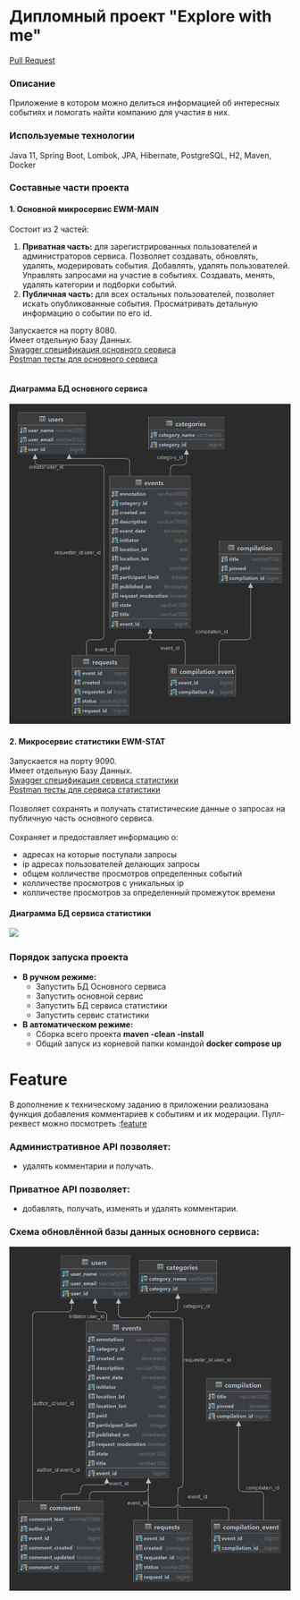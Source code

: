 # Дипломный проект "Explore with me"

[Pull Request](https://github.com/KostayKapustin/java-explore-with-me/pull/2)

### Описание
Приложение в котором можно делиться информацией об интересных событиях и помогать найти компанию для участия в них.</br>

### Используемые технологии
Java 11, Spring Boot, Lombok, JPA, Hibernate, PostgreSQL, H2, Maven, Docker

### Составные части проекта

#### 1. Основной микросервис EWM-MAIN
Состоит из 2 частей:
1. **Приватная часть:** для зарегистрированных пользователей и администраторов сервиса. Позволяет создавать,
   обновлять, удалять, модерировать события. Добавлять, удалять пользователей. Управлять запросами на участие в событиях.
   Создавать, менять, удалять категории и подборки событий.
2. **Публичная часть:** для всех остальных пользователей, позволяет искать опубликованные события. Просматривать детальную
   информацию о событии по его id.

Запускается на порту 8080.</br>
Имеет отдельную Базу Данных.</br>
[Swagger спецификация основного сервиса](ewm-main-service-spec.json)</br>
[Postman тесты для основного сервиса](postman/ewm-main-service.json)</br></br>

#### Диаграмма БД основного сервиса
![](ewm-main/src/main/resources/ewm_main_db@localhost.png)

#### 2. Микросервис статистики EWM-STAT
Запускается на порту 9090.</br>
Имеет отдельную Базу Данных.</br>
[Swagger спецификация сервиса статистики](ewm-stats-service-spec.json)</br>
[Postman тесты для сервиса статистики](postman/ewm-stat-service.json)</br></br>
Позволяет сохранять и получать статистические данные о запросах на публичную часть основного сервиса.</br></br>
Сохраняет и предоставляет информацию о:
- адресах на которые поступали запросы
- ip адресах пользователей делающих запросы
- общем колличестве просмотров определенных событий
- колличестве просмотров с уникальных ip
- колличестве просмотров за определенный промежуток времени

#### Диаграмма БД сервиса статистики
![](ewm-stat/src/main/resources/ewm_status_db@localhost.png)

### Порядок запуска проекта
- **В ручном режиме:**
   - Запустить БД Основного сервиса
   - Запустить основной сервис
   - Запустить БД сервиса статистики
   - Запустить сервис статистики
- **В автоматическом режиме:**
   - Сборка всего проекта **maven -clean -install**
   - Общий запуск из корневой папки командой **docker compose up**


# Feature
В дополнение к техническому заданию в приложении реализована функция добавления комментариев к событиям и их модерации. 
Пулл-реквест можно посмотреть :[feature](https://github.com/KostayKapustin/java-explore-with-me/pull/4)
### Административное API позволяет:

- удалять комментарии и получать.

### Приватное API позволяет:

- добавлять, получать, изменять и удалять комментарии.

### Схема обновлённой базы данных основного сервиса:
![](ewm-main/src/main/resources/ewm_main_db@localhost(feature).png)
